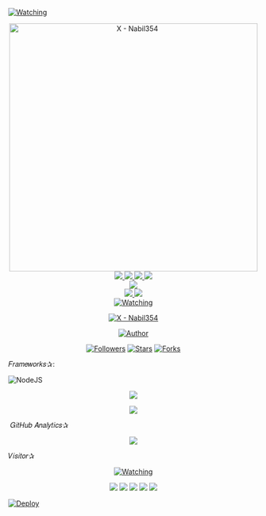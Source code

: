 <a href="https://github.com/xnbl354/web-3DVR"><img title="Watching" src="https://img.shields.io/github/watchers/xnbl354/catzy-Md?label=Watchers&color=blue&style=flat-square"><a>
<p align="center">
<img src="https://a.top4top.io/p_2260651271.jpg" alt="X - Nabil354" width="500"/
<p align="center">
  <a href="https://instagram.com/Il_skhyzi12"><img src="https://img.shields.io/badge/Instagram-E4405F?style=for-the-badge&logo=instagram&logoColor=white"/> 
  <a href="https://wa.me/687710621"><img src="https://img.shields.io/badge/WhatsApp-25D366?style=for-the-badge&logo=whatsapp&logoColor=white" />
  <a href="https://www.facebook.com/nbl354 skhzyi"><img src="https://img.shields.io/badge/Facebook-%234267B2.svg?&style=for-the-badge&logo=facebook&logoColor=white" />
  <a href="https://t.me/nblhnzm354"><img src="https://img.shields.io/badge/Telegram-%230088cc.svg?&style=for-the-badge&logo=telegram&logoColor=white" /> <br>
  <a href="https://youtube.com/channel/UCj40qS-kxkHKgNIZ72C6cVg"><img src="https://img.shields.io/badge/YouTube-X - Nabil354 OFC id-ff0000?style=for-the-badge&logo=youtube&logoColor=ff0000&link=https://youtube.com/channel/UCj40qS-kxkHKgNIZ72C6cVg" /><br>
  <a name=zeeoneofc&label=VIEWS&style=flat-square&color=orange" />
  <a href="https://github.com/fatiharridho"><img src="https://img.shields.io/badge/-GitHub-black?style=flat-square&logo=github" /> 
  <a href="https://youtube.com/channel/UCD_w05gKF5F_5BNPABShNyQ"><img src="https://img.shields.io/youtube/channel/subscribers/UCD_w05gKF5F_5BNPABShNyQ?style=social" /> <br>
  <a href="https://komarev.com/ghpvc/?username=fatiharridho&color=blue&style=flat-square&label=Profile+Views"><img title="Watching" src="https://komarev.com/ghpvc/?username=X-Nabil354&color=blue&style=flat-square&label=Profile+View"></a>
</p>

</p>
<p align="center">
<a href="#"><img title="X - Nabil354" src="https://img.shields.io/badge/X - Nabil354-green?colorA=%23ff0000&colorB=%23017e40&style=for-the-badge"></a>
</p>
<p align="center">
<a href="https://github.com/xnbl354"><img title="Author" src="https://img.shields.io/badge/Author-Nabil-red.svg?style=for-the-badge&logo=github"></a>
</p>
<p align="center">
<a href="https://github.com/"><img title="Followers" src="https://img.shields.io/github/followers/Iihamhskhyzi?color=blue&style=flat-square"></a>
<a href="https://github.com/"><img title="Stars" src="https://img.shields.io/github/stars/xnbl354?color=red&style=flat-square"></a>
<a href="https://github.com//network/members"><img title="Forks" src="https://img.shields.io/github/forks/xnbl354/Backend-Dev?color=red&style=flat-square"></a>
</p>
𝐹𝑟𝑎𝑚𝑒𝑤𝑜𝑟𝑘𝑠✰: &nbsp;
 
![NodeJS](https://img.shields.io/badge/Node.js-43853D?style=for-the-badge&logo=node.js&logoColor=white)

<p align="center"><a href="https://github.com/xnbl354"><img src="https://github-readme-stats.vercel.app/api?username=ZeronoC&show_icons=true&theme=radical"></a></p>
<p align="center"><a href="https://github.com/xnbl354"><img src="https://github-readme-stats.vercel.app/api/top-langs/?username=Nabil&theme=radical&layout=compact"></a></p> 
&nbsp;𝐺𝑖𝑡𝐻𝑢𝑏 𝐴𝑛𝑎𝑙𝑦𝑡𝑖𝑐𝑠✰
<p align="center">
  <a href="https://github.com/xnbl354"><img src="https://github-readme-streak-stats.herokuapp.com?user=xfar05&theme=tokyonight&hide_border=false&properties=background&border=%239611C5FF" /><a>
</p>
𝑉𝑖𝑠𝑖𝑡𝑜𝑟✰
<p align="center">
  <a href="https://komarev.com/ghpvc/?username=ZeronoC&color=blue&style=flat-square&label=Pengunjung"><img title="Watching" src="https://komarev.com/ghpvc/?username=ZeronoC&color=blue&style=flat-square&label=Pengunjung"></a>
</p>
<p align="center">
      <img src="https://img.shields.io/badge/Sublime%20Text-gray?&logo=Sublime-Text" />
    <img src="https://img.shields.io/badge/OS-Linux-blue?&logo=Linux" />
    <img src="https://img.shields.io/badge/OS-Windows-blue?&logo=Windows" />
    <img src="https://img.shields.io/badge/IDE-Xcode-blue?&logo=xcode" />
    <img src="https://img.shields.io/badge/Text%20Editor-Visual%20Studio%20Code-blue?&logo=visual%20studio%20code&logoColor=blue" />

</p>


[![Deploy](https://www.herokucdn.com/deploy/button.svg)](https://heroku.com/deploy?template=https://github.com/xnbl354)


